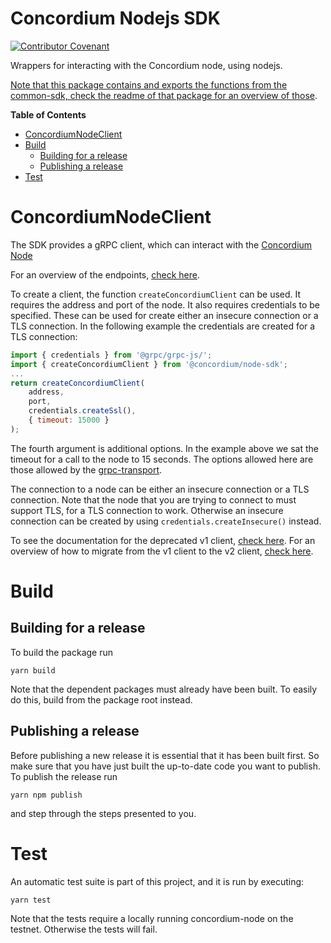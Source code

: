 # Concordium Nodejs SDK

[![Contributor Covenant](https://img.shields.io/badge/Contributor%20Covenant-2.0-4baaaa.svg)](https://github.com/Concordium/.github/blob/main/.github/CODE_OF_CONDUCT.md)

Wrappers for interacting with the Concordium node, using nodejs.

[Note that this package contains and exports the functions from the common-sdk, check the readme of that package for an overview of those](../common/README.md).


**Table of Contents**
- [ConcordiumNodeClient](#concordiumnodeclient)
- [Build](#build)
    - [Building for a release](#building-for-a-release)
    - [Publishing a release](#publishing-a-release)
- [Test](#test)

# ConcordiumNodeClient
The SDK provides a gRPC client, which can interact with the [Concordium Node](https://github.com/Concordium/concordium-node)

For an overview of the endpoints, [check here](../../docs/gRPC.md).

To create a client, the function `createConcordiumClient` can be used. It requires the address and port of the node. 
It also requires credentials to be specified. These can be used for create either an insecure connection or a TLS connection. In the following example the credentials are created for a TLS connection:

```js
import { credentials } from '@grpc/grpc-js/';
import { createConcordiumClient } from '@concordium/node-sdk';
...
return createConcordiumClient(
    address,
    port,
    credentials.createSsl(),
    { timeout: 15000 }
);
```

The fourth argument is additional options. In the example above we sat the timeout for a call to the node to 15 seconds. The options allowed here are those allowed by the [grpc-transport](https://www.npmjs.com/package/@protobuf-ts/grpc-transport).

The connection to a node can be either an insecure connection or a TLS connection. Note that the node that you are trying to connect to must support TLS, for a TLS connection to work. Otherwise an insecure connection can be created by using `credentials.createInsecure()` instead.

To see the documentation for the deprecated v1 client, [check here](../../docs/grpc-v1.md).
For an overview of how to migrate from the v1 client to the v2 client, [check here](../../docs/grpc-migration.md).

# Build

## Building for a release
To build the package run
```
yarn build
```

Note that the dependent packages must already have been built. To easily do this, build from the package root instead.

## Publishing a release
Before publishing a new release it is essential that it has been built first. So make sure that 
you have just built the up-to-date code you want to publish. To publish the release run
```
yarn npm publish
```
and step through the steps presented to you.

# Test
An automatic test suite is part of this project, and it is run by executing:
```
yarn test
```
Note that the tests require a locally running concordium-node on the testnet. Otherwise the tests will fail.
